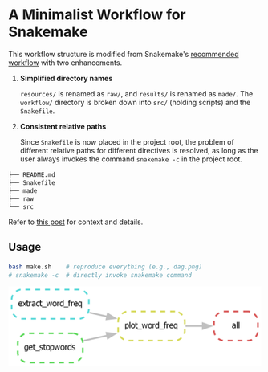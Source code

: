 A Minimalist Workflow for Snakemake
===================================

This workflow structure is modified from Snakemake's [recommended workflow][snk-flow] with two enhancements.

1. **Simplified directory names**
   
    `resources/` is renamed as `raw/`, and `results/` is renamed as `made/`. The
    `workflow/` directory is broken down into `src/` (holding scripts) and the
    `Snakefile`.

2. **Consistent relative paths**
   
    Since `Snakefile` is now placed in the project root, the problem of
    different relative paths for different directives is resolved, as long as
    the user always invokes the command `snakemake -c` in the project root.

```tree
├── README.md
├── Snakefile
├── made
├── raw
└── src
```

Refer to [this post][post] for context and details.


## Usage

```bash
bash make.sh    # reproduce everything (e.g., dag.png)
# snakemake -c  # directly invoke snakemake command
```

![](dag.png)


[snk-flow]: https://snakemake.readthedocs.io/en/stable/snakefiles/deployment.html#distribution-and-reproducibility
[post]: https://yongfu.name/2023/02/15/snakemake/
